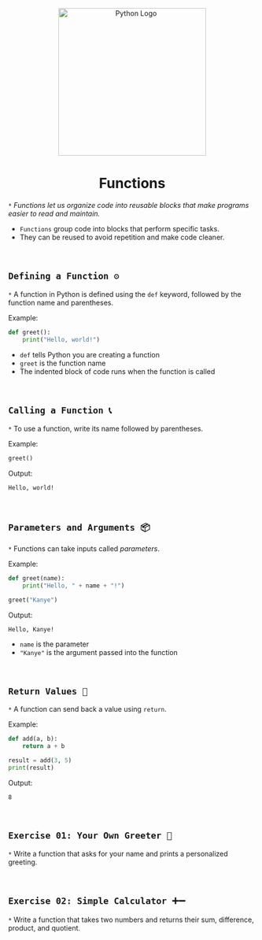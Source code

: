 <div align="center">
    <img src="https://github.com/viethaa/intro-to-python/blob/e8aaac496c74797dae9a9b5d2938893c9c90729b/assets/06" alt="Python Logo" width="300">
    <h1>Functions</h1>
</div>

`*` *Functions let us organize code into reusable blocks that make programs easier to read and maintain.*

- `Functions` group code into blocks that perform specific tasks.  
- They can be reused to avoid repetition and make code cleaner.  
<br>

## ```Defining a Function ⚙️```

`*` A function in Python is defined using the `def` keyword, followed by the function name and parentheses.

Example:
```python
def greet():
    print("Hello, world!")
```

- `def` tells Python you are creating a function
- `greet` is the function name
- The indented block of code runs when the function is called

<br>

## ```Calling a Function 📞```

`*` To use a function, write its name followed by parentheses.

Example:
```python
greet()  
```

Output:
```
Hello, world!
```

<br>

## ```Parameters and Arguments 📦```

`*` Functions can take inputs called *parameters*.

Example:
```python
def greet(name):
    print("Hello, " + name + "!")

greet("Kanye")
```

Output:
```
Hello, Kanye!
```

- `name` is the parameter
- `"Kanye"` is the argument passed into the function

<br>

## ```Return Values 🎁```

`*` A function can send back a value using `return`.

Example:
```python
def add(a, b):
    return a + b

result = add(3, 5)
print(result)
```

Output:
```
8
```

<br>

## ```Exercise 01: Your Own Greeter 🙌```

`*` Write a function that asks for your name and prints a personalized greeting.

<br>

## ```Exercise 02: Simple Calculator ➕➖```  

`*` Write a function that takes two numbers and returns their sum, difference, product, and quotient.
